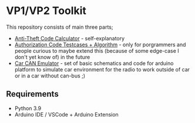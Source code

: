 # VP1/VP2 Toolkit

This repository consists of main three parts; 
 - [Anti-Theft Code Calculator](anti-theft-code) - self-explanatory
 - [Authorization Code Testcases + Algorithm](can-authorization-code) - only for porgrammers and people curious to maybe extend this (because of some edge-case I don't yet know of) in the future
 - [Car CAN Emulator](can-emulation) - set of basic schematics and code for arduino platform to simulate car environment for the radio to work outside of car or in a car without can-bus ;)

 ## Requirements

- Python 3.9
- Arduino IDE / VSCode + Arduino Extension